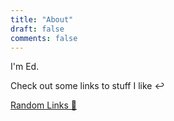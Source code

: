 ```yaml
---
title: "About"
draft: false
comments: false
---
```


I'm Ed.

Check out some links to stuff I like ↩️

[Random Links 🔗](https://blog.edmason.co.uk/2024/03/02/random-links)